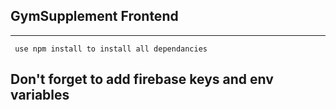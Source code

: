 ## GymSupplement Frontend ##
- - - -

<code> use npm install to install all dependancies </code>

## Don't forget to add firebase keys and env variables ##
